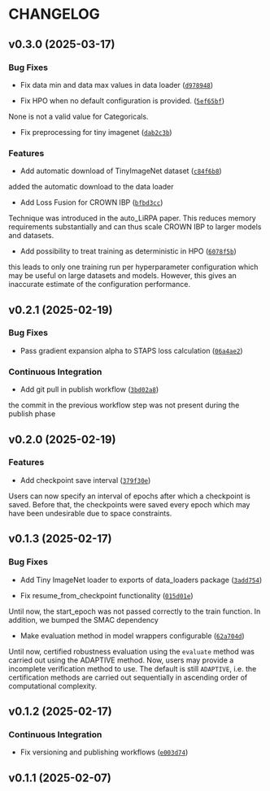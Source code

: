 # CHANGELOG


## v0.3.0 (2025-03-17)

### Bug Fixes

- Fix data min and data max values in data loader
  ([`d978948`](https://github.com/ADA-research/CTRAIN/commit/d978948f5545a96341a48a422234601312360284))

- Fix HPO when no default configuration is provided.
  ([`5ef65bf`](https://github.com/ADA-research/CTRAIN/commit/5ef65bfe4378e54af43210eebfa07a7362593a55))

None is not a valid value for Categoricals.

- Fix preprocessing for tiny imagenet
  ([`dab2c3b`](https://github.com/ADA-research/CTRAIN/commit/dab2c3b1280f73338935a205ffcce5f81d43a63c))

### Features

- Add automatic download of TinyImageNet dataset
  ([`c84f6b8`](https://github.com/ADA-research/CTRAIN/commit/c84f6b83828b2607b86d79782a4e1998e3f34123))

added the automatic download to the data loader

- Add Loss Fusion for CROWN IBP
  ([`bfbd3cc`](https://github.com/ADA-research/CTRAIN/commit/bfbd3ccd7a2c54512501b93cf4ba33430faafb7e))

Technique was introduced in the auto_LiRPA paper. This reduces memory requirements substantially and
  can thus scale CROWN IBP to larger models and datasets.

- Add possibility to treat training as deterministic in HPO
  ([`6078f5b`](https://github.com/ADA-research/CTRAIN/commit/6078f5b9690486ccc7eac9569d07d3b73ed8765c))

this leads to only one training run per hyperparameter configuration which may be useful on large
  datasets and models. However, this gives an inaccurate estimate of the configuration performance.


## v0.2.1 (2025-02-19)

### Bug Fixes

- Pass gradient expansion alpha to STAPS loss calculation
  ([`06a4ae2`](https://github.com/ADA-research/CTRAIN/commit/06a4ae295db69fd717426840f4c85b6f8d7f8c22))

### Continuous Integration

- Add git pull in publish workflow
  ([`3bd02a8`](https://github.com/ADA-research/CTRAIN/commit/3bd02a8016c823802df3d7af4ba081d9681a36d4))

the commit in the previous workflow step was not present during the publish phase


## v0.2.0 (2025-02-19)

### Features

- Add checkpoint save interval
  ([`379f30e`](https://github.com/ADA-research/CTRAIN/commit/379f30e18867fbf1f944df09039ee5f54f4fca4b))

Users can now specify an interval of epochs after which a checkpoint is saved. Before that, the
  checkpoints were saved every epoch which may have been undesirable due to space constraints.


## v0.1.3 (2025-02-17)

### Bug Fixes

- Add Tiny ImageNet loader to exports of data_loaders package
  ([`3add754`](https://github.com/ADA-research/CTRAIN/commit/3add754a624db26fded1a89ce4aaad8b1faf561e))

- Fix resume_from_checkpoint functionality
  ([`015d01e`](https://github.com/ADA-research/CTRAIN/commit/015d01ec9b5fa2747aacfc8bc401f8e71c149e98))

Until now, the start_epoch was not passed correctly to the train function. In addition, we bumped
  the SMAC dependency

- Make evaluation method in model wrappers configurable
  ([`62a704d`](https://github.com/ADA-research/CTRAIN/commit/62a704da28558a83ff2415007d69762cea9480fc))

Until now, certified robustness evaluation using the `evaluate` method was carried out using the
  ADAPTIVE method. Now, users may provide a incomplete verification method to use. The default is
  still `ADAPTIVE`, i.e. the certification methods are carried out sequentially in ascending order
  of computational complexity.


## v0.1.2 (2025-02-17)

### Continuous Integration

- Fix versioning and publishing workflows
  ([`e003d74`](https://github.com/ADA-research/CTRAIN/commit/e003d74c7d07de49a0d52d11af8c4a083834d337))


## v0.1.1 (2025-02-07)
